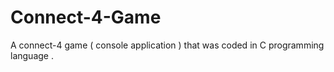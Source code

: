 # Connect-4-Game
A connect-4 game ( console application ) that was coded in C programming language .
